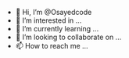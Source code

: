 - 👋 Hi, I’m @Osayedcode
- 👀 I’m interested in ...
- 🌱 I’m currently learning ...
- 💞️ I’m looking to collaborate on ...
- 📫 How to reach me ...

<!---
Osayedcode/Osayedcode is a ✨ special ✨ repository because its `README.md` (this file) appears on your GitHub profile.
You can click the Preview link to take a look at your changes.
--->
